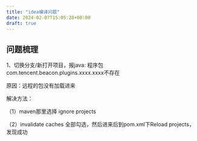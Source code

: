 ```yaml
---
title: "idea编译问题"
date: 2024-02-07T15:05:28+08:00
draft: true
---
```


## 问题梳理
1、切换分支/新打开项目，报java: 程序包com.tencent.beacon.plugins.xxxx.xxxx不存在

原因：远程的包没有加载进来

解决方法：

（1）maven那里选择 ignore projects

（2）invalidate caches 全部勾选，然后进来后到pom.xml下Reload projects，发现成功